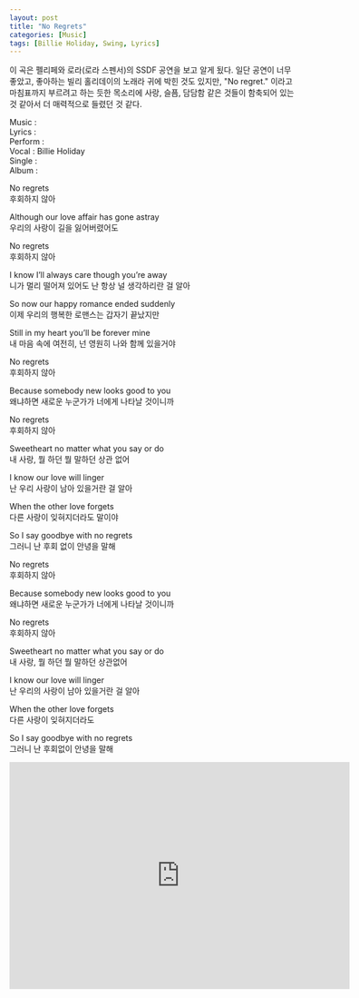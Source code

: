 ```yaml
---
layout: post
title: "No Regrets"
categories: [Music]
tags: [Billie Holiday, Swing, Lyrics]
---
```


이 곡은 펠리페와 로라(로라 스펜서)의 SSDF 공연을 보고 알게 됬다. 일단 공연이 너무 좋았고, 좋아하는 빌리 홀리데이의 노래라 귀에 박힌 것도 있지만, "No regret." 이라고 마침표까지 부르려고 하는 듯한 목소리에 사랑, 슬픔, 담담함 같은 것들이 함축되어 있는 것 같아서 더 매력적으로 들렸던 것 같다.

Music :   
Lyrics :   
Perform :   
Vocal : Billie Holiday    
Single :   
Album :   

No regrets  
후회하지 않아  

Although our love affair has gone astray  
우리의 사랑이 길을 잃어버렸어도  

No regrets  
후회하지 않아  

I know I’ll always care though you’re away  
니가 멀리 떨어져 있어도 난 항상 널 생각하리란 걸 알아  

So now our happy romance ended suddenly  
이제 우리의 행복한 로맨스는 갑자기 끝났지만  

Still in my heart you’ll be forever mine  
내 마음 속에 여전히, 넌 영원히 나와 함께 있을거야  

No regrets  
후회하지 않아  

Because somebody new looks good to you  
왜냐하면 새로운 누군가가 너에게 나타날 것이니까  

No regrets  
후회하지 않아  

Sweetheart no matter what you say or do  
내 사랑, 뭘 하던 뭘 말하던 상관 없어  

I know our love will linger  
난 우리 사랑이 남아 있을거란 걸 알아  

When the other love forgets  
다른 사랑이 잊혀지더라도 말이야  

So I say goodbye with no regrets  
그러니 난 후회 없이 안녕을 말해  

No regrets  
후회하지 않아  

Because somebody new looks good to you  
왜냐하면 새로운 누군가가 너에게 나타날 것이니까  

No regrets  
후회하지 않아  

Sweetheart no matter what you say or do  
내 사랑, 뭘 하던 뭘 말하던 상관없어  

I know our love will linger  
난 우리의 사랑이 남아 있을거란 걸 알아  

When the other love forgets  
다른 사랑이 잊혀지더라도  

So I say goodbye with no regrets  
그러니 난 후회없이 안녕을 말해  

<iframe width="600" height="400" src="https://www.youtube.com/embed/PWUoq6CLvII" title="YouTube video player" frameborder="0" allow="accelerometer; autoplay; clipboard-write; encrypted-media; gyroscope; picture-in-picture" allowfullscreen></iframe>